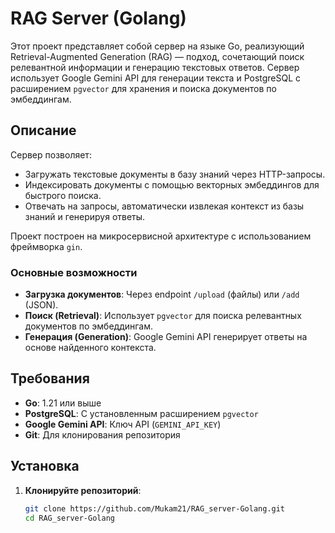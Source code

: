 # RAG Server (Golang)

Этот проект представляет собой сервер на языке Go, реализующий Retrieval-Augmented Generation (RAG) — подход, сочетающий поиск релевантной информации и генерацию текстовых ответов. Сервер использует Google Gemini API для генерации текста и PostgreSQL с расширением `pgvector` для хранения и поиска документов по эмбеддингам.

## Описание

Сервер позволяет:

- Загружать текстовые документы в базу знаний через HTTP-запросы.
- Индексировать документы с помощью векторных эмбеддингов для быстрого поиска.
- Отвечать на запросы, автоматически извлекая контекст из базы знаний и генерируя ответы.

Проект построен на микросервисной архитектуре с использованием фреймворка `gin`.

### Основные возможности

- **Загрузка документов**: Через endpoint `/upload` (файлы) или `/add` (JSON).
- **Поиск (Retrieval)**: Использует `pgvector` для поиска релевантных документов по эмбеддингам.
- **Генерация (Generation)**: Google Gemini API генерирует ответы на основе найденного контекста.

## Требования

- **Go**: 1.21 или выше
- **PostgreSQL**: С установленным расширением `pgvector`
- **Google Gemini API**: Ключ API (`GEMINI_API_KEY`)
- **Git**: Для клонирования репозитория

## Установка

1. **Клонируйте репозиторий**:

   ```bash
   git clone https://github.com/Mukam21/RAG_server-Golang.git
   cd RAG_server-Golang
   